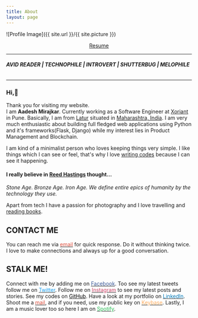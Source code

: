 ```yaml
---
title: About
layout: page
---
```

![Profile Image]({{ site.url }}/{{ site.picture }})
<center><a target="_blank" href="https://github.com/captainaadesh/Resume/blob/master/aadesh_resume.pdf">Resume</a></center>
<hr/>
<h6><b>AVID READER | TECHNOPHILE | INTROVERT |  SHUTTERBUG | MELOPHILE</b></h6>
<hr/>
<h3>Hi,👋</h3>
<p>Thank you for visiting my website. <br> I am <strong>Aadesh Mirajkar</strong>. Currently working as a Software Engineer at <a target="_blank" href="https://www.xoriant.com/">Xoriant</a> in Pune. Basically, I am from <a target="_blank" href="https://en.wikipedia.org/wiki/Latur">Latur</a> situated 
in <a target="_blank" href="https://en.wikipedia.org/wiki/Maharashtra">Maharashtra, India</a>. I am very much enthusiastic about building full fledged web applications using Python and it's frameworks(Flask, Django) while my interest lies in Product Management and Blockchain. </p><p>I am kind of a minimalist person who loves keeping things very simple. I like things which I can see or feel, that's why I love <a href="https://github.com/captainaadesh">writing codes</a> because I can see it happening.</p>

<h4>I really believe in <a target="_blank" href="https://en.wikipedia.org/wiki/Reed_Hastings">Reed Hastings</a> thought...</h4>
<span class="evidence"><i> Stone Age. Bronze Age. Iron Age. We define entire epics of humanity by the technology they use.
</i></span>


<p> Apart from tech I have a passion for photography and I love travelling and <a target="_blank" href="https://www.goodreads.com/user/show/80093512-aadesh-mirajkar">reading books</a>.

<h2>CONTACT ME</h2>

<p>You can reach me via <a href="mailto:mirajkaraadesh@gmail.com"><span style="color:#dd4b39">email</span></a> for quick response. Do it without thinking twice. I love to make connections and always up for a good conversation.</p>

<h2>STALK ME!</h2>

<p>Connect with me by adding me on <a target="_blank" href="https://facebook.com/captainaadesh"><span style="color:#3b5998">Facebook</span></a>.
Too see my latest tweets follow me on <a target="_blank" href="https://twitter.com/captainaadesh"><span style="color:#1da1f2">Twitter</span></a>.
Follow me on <a target="_blank" href="https://www.instagram.com/captainaadesh"><span style="color:#cd486b">Instagram</span></a> to see my latest posts and stories.
See my codes on <a target="_blank" href="https://github.com/captainaadesh"><span style="color:#000000">GitHub</span></a>.
Have a look at my portfolio on <a target="_blank" href="https://www.linkedin.com/in/aadesh-mirajkar"><span style="color:#0077b5">LinkedIn</span></a>.
Shoot me a <a target="_blank" href="mailto:mirajkaraadesh@gmail.com"><span style="color:#dd4b39">mail</span></a>, and if you need, use my public key on <a target="_blank" href="https://keybase.io/aadesh"><span style="color:#ffad60">Keybase</span></a>.
Lastly, I am a music lover too so here I am on <a target="_blank" href="https://open.spotify.com/user/31jtytdlkkfhijhnt5vmyfplgsf4"><span style="color:#2ebd59">Spotify</span></a>.

